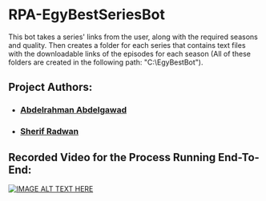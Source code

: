 # RPA-EgyBestSeriesBot
This bot takes a series' links from the user, along with the required seasons and quality. Then creates a folder for each series that contains text files with the downloadable links of the episodes for each season (All of these folders are created in the following path: "C:\EgyBestBot").


## Project Authors:

- ### [Abdelrahman Abdelgawad](https://www.linkedin.com/in/abdelrahman-abdelgawad)

- ### [Sherif Radwan](https://www.linkedin.com/in/sherif-radwan)


## Recorded Video for the Process Running End-To-End:

[![IMAGE ALT TEXT HERE](https://img.youtube.com/vi/glB0u7xhz-k/0.jpg)](https://youtu.be/glB0u7xhz-k)

